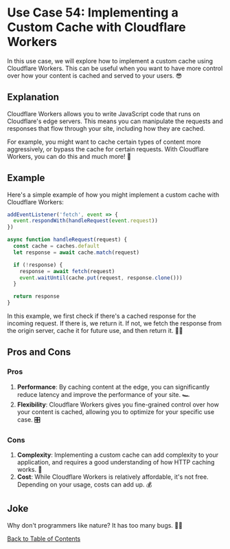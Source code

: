 # Use Case 54: Implementing a Custom Cache with Cloudflare Workers

In this use case, we will explore how to implement a custom cache using Cloudflare Workers. This can be useful when you want to have more control over how your content is cached and served to your users. 😎

## Explanation

Cloudflare Workers allows you to write JavaScript code that runs on Cloudflare's edge servers. This means you can manipulate the requests and responses that flow through your site, including how they are cached. 

For example, you might want to cache certain types of content more aggressively, or bypass the cache for certain requests. With Cloudflare Workers, you can do this and much more! 🚀

## Example

Here's a simple example of how you might implement a custom cache with Cloudflare Workers:

```javascript
addEventListener('fetch', event => {
  event.respondWith(handleRequest(event.request))
})

async function handleRequest(request) {
  const cache = caches.default
  let response = await cache.match(request)

  if (!response) {
    response = await fetch(request)
    event.waitUntil(cache.put(request, response.clone()))
  }

  return response
}
```

In this example, we first check if there's a cached response for the incoming request. If there is, we return it. If not, we fetch the response from the origin server, cache it for future use, and then return it. 🧙‍♂️

## Pros and Cons

### Pros

1. **Performance**: By caching content at the edge, you can significantly reduce latency and improve the performance of your site. 🏎️
2. **Flexibility**: Cloudflare Workers gives you fine-grained control over how your content is cached, allowing you to optimize for your specific use case. 🎛️

### Cons

1. **Complexity**: Implementing a custom cache can add complexity to your application, and requires a good understanding of how HTTP caching works. 🤔
2. **Cost**: While Cloudflare Workers is relatively affordable, it's not free. Depending on your usage, costs can add up. 💰

## Joke

Why don't programmers like nature? It has too many bugs. 🐛😂

[Back to Table of Contents](table_of_contents.md)